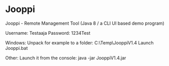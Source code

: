 # Jooppi
Jooppi - Remote Management Tool
(Java 8 / a CLI UI based demo program)

Username: Testaaja
Password: 1234Test

Windows:
Unpack for example to a folder: C:\Temp\JooppiV1.4
Launch Jooppi.bat

Other:
Launch it from the console: java -jar JooppiV1.4.jar
